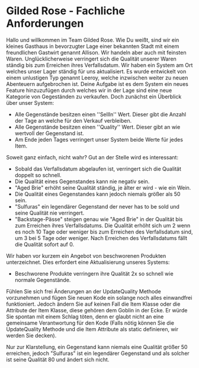<!-- übernommen aus dem Projekt von Emily Bache und übersetzt von Thomas Schubert -->
 

Gilded Rose - Fachliche Anforderungen
=====================================

Hallo und willkommen im Team Gilded Rose. Wie Du weißt, sind wir ein kleines
Gasthaus in bevorzugter Lage einer bekannten Stadt mit einem freundlichen 
Gastwirt genannt Allison. Wir handeln aber auch mit feinsten Waren. 
Unglücklicherweise verringert sich die Qualität unserer Waren ständig bis zum 
Erreichen ihres Verfallsdatum. Wir haben ein System am Ort welches unser Lager
ständig für uns aktualisiert. Es wurde entwickelt von einem unlustigen Typ 
genannt Leeroy, welche inzwischen weiter zu neuen Abenteuern aufgebrochen ist.
Deine Aufgabe ist es dem System ein neues Feature hinzuzufügen durch welches
wir in der Lage sind eine neue Kategorie von Gegeständen zu verkaufen.
Doch zunächst ein Überblick über unser System:

* Alle Gegenstände besitzen einen ''SellIn'' Wert. Dieser gibt die Anzahl der
Tage an welche für den Verkauf verbleiben.
* Alle Gegenstände besitzen einen ''Quality'' Wert. Dieser gibt an wie wertvoll 
der Gegenstand ist. 
* Am Ende jeden Tages verringert unser System beide Werte für jedes Item.

Soweit ganz einfach, nicht wahr?  Gut an der Stelle wird es interessant:
	
* Sobald das Verfallsdatum abgelaufen ist, verringert sich die Qualität 
doppelt so schnell. 
* Die Qualität eines Gegenstandes kann nie negativ sein.
* "Aged Brie" erhöht seine Qualität ständig, je älter er wird - wie ein Wein.
* Die Qualität eines Gegenstandes kann jedoch niemals größer als 50 sein.
* "Sulfuras" ein legendärer Gegenstand der never has to be sold und seine
Qualität nie verringert.
* "Backstage-Pässe" steigen genau wie "Aged Brie" in der Qualität bis zum 
Erreichen ihres Verfallsdatums. Die Qualität erhöht sich um 2 wenn es noch 10 
Tage oder weniger bis zum Erreichen des Verfallsdatum sind, um 3 bei 5 Tage oder
weniger. Nach Erreichen des Verfallsdatums fällt die Qualität sofort auf 0.

Wir haben vor kurzem ein Angebot von beschworenen Produkten unterzeichnet.
Dies erfordert eine Aktualisierung unseres Systems:

* Beschworene Produkte verringern ihre Qualität 2x so schnell wie normale 
Gegenstände.

Fühlen Sie sich frei Änderungen an der UpdateQuality Methode vorzunehmen und 
fügen Sie neuen Kode ein solange noch alles einwandfrei funktioniert.
Jedoch ändern Sie auf keinen Fall die Item Klasse oder die Attribute der Item 
Klasse, diese gehören dem Goblin in der Ecke. Er würde Sie spontan mit einem
Schlag töten, denn er glaubt nicht an eine gemeinsame Verantwortung für den 
Kode (Falls nötig können Sie die UpdateQuality Methode und die Item Attribute 
als static definieren, wir werden Sie decken). 

Nur zur Klarstellung, ein Gegenstand kann niemals eine Qualität größer 50
erreichen, jedoch "Sulfuras" ist ein legendärer Gegenstand und als solcher ist 
seine Qualität 80 und ändert sich nicht.

